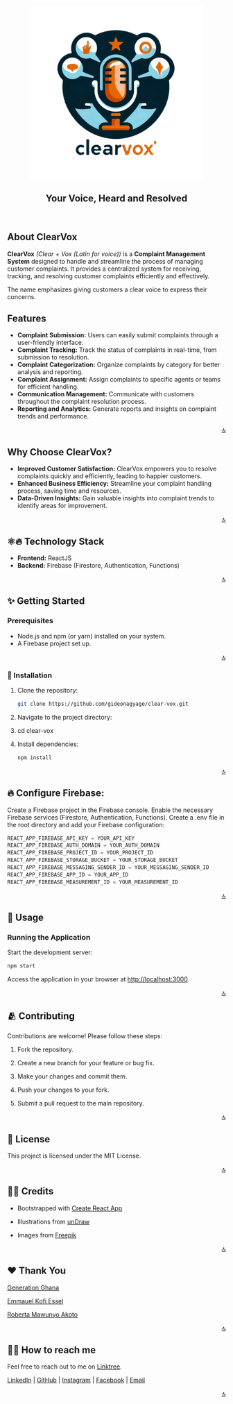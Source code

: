 <a name="readme-top"></a>

<div align="center">

<img src="./src/img/logo/clearvox_logo_text.png" width="400px" alt="ClearVox Logo" />

</div>

<div align="center">

## Your Voice, Heard and Resolved

</div>

<br>

## About ClearVox

**ClearVox** *(Clear + Vox (Latin for voice))* is a **Complaint Management System** designed to handle and streamline the process of managing customer complaints.
It provides a centralized system for receiving, tracking, and resolving customer complaints efficiently and effectively.

The name emphasizes giving customers a clear voice to express their concerns.

## Features

* **Complaint Submission:** Users can easily submit complaints through a user-friendly interface.
* **Complaint Tracking:**  Track the status of complaints in real-time, from submission to resolution.
* **Complaint Categorization:** Organize complaints by category for better analysis and reporting.
* **Complaint Assignment:** Assign complaints to specific agents or teams for efficient handling.
* **Communication Management:**  Communicate with customers throughout the complaint resolution process.
* **Reporting and Analytics:** Generate reports and insights on complaint trends and performance.

<p align="right"><a href="#readme-top">🔝</a></p>

## Why Choose ClearVox?

* **Improved Customer Satisfaction:**  ClearVox empowers you to resolve complaints quickly and efficiently, leading to happier customers.
* **Enhanced Business Efficiency:**  Streamline your complaint handling process, saving time and resources.
* **Data-Driven Insights:**  Gain valuable insights into complaint trends to identify areas for improvement.

<p align="right"><a href="#readme-top">🔝</a></p>

## ⚛️🔥 Technology Stack

* **Frontend:** ReactJS
* **Backend:** Firebase (Firestore, Authentication, Functions)

<p align="right"><a href="#readme-top">🔝</a></p>

## ✨ Getting Started

### Prerequisites

* Node.js and npm (or yarn) installed on your system.
* A Firebase project set up.

<p align="right"><a href="#readme-top">🔝</a></p>

### 📝 Installation

1. Clone the repository:

   ```bash
   git clone https://github.com/gideonagyage/clear-vox.git
   ```

2. Navigate to the project directory:

3. cd clear-vox

4. Install dependencies:

    ```bash
    npm install
    ```

<p align="right"><a href="#readme-top">🔝</a></p>

## 🔥 Configure Firebase:

Create a Firebase project in the Firebase console.
Enable the necessary Firebase services (Firestore, Authentication, Functions).
Create a .env file in the root directory and add your Firebase configuration:

```javascript
REACT_APP_FIREBASE_API_KEY = YOUR_API_KEY
REACT_APP_FIREBASE_AUTH_DOMAIN = YOUR_AUTH_DOMAIN
REACT_APP_FIREBASE_PROJECT_ID = YOUR_PROJECT_ID
REACT_APP_FIREBASE_STORAGE_BUCKET = YOUR_STORAGE_BUCKET
REACT_APP_FIREBASE_MESSAGING_SENDER_ID = YOUR_MESSAGING_SENDER_ID
REACT_APP_FIREBASE_APP_ID = YOUR_APP_ID
REACT_APP_FIREBASE_MEASUREMENT_ID = YOUR_MEASUREMENT_ID
```

<p align="right"><a href="#readme-top">🔝</a></p>

## 🧭 Usage

### Running the Application

Start the development server:

```bash
npm start
```

Access the application in your browser at <http://localhost:3000>.

<p align="right"><a href="#readme-top">🔝</a></p>

## 🫂 Contributing

Contributions are welcome! Please follow these steps:

1. Fork the repository.

2. Create a new branch for your feature or bug fix.

3. Make your changes and commit them.

4. Push your changes to your fork.

5. Submit a pull request to the main repository.

<p align="right"><a href="#readme-top">🔝</a></p>

## 📃 License

This project is licensed under the MIT License.

<p align="right"><a href="#readme-top">🔝</a></p>

## 🙏🏾 Credits

* Bootstrapped with [Create React App](https://github.com/facebook/create-react-app)

* Illustrations from [unDraw](https://undraw.co/)

* Images from [Freepik](https://www.freepik.com/) 

<p align="right"><a href="#readme-top">🔝</a></p>

## ❤️ Thank You

[Generation Ghana](https://ghana.generation.org/)

[Emmauel Kofi Essel](https://github.com/FiifiGenI)

[Roberta Mawunyo Akoto](https://github.com/Mawunyoakoto)

<p align="right"><a href="#readme-top">🔝</a></p>

## 🤙🏾 How to reach me

Feel free to reach out to me on [Linktree](https://linktr.ee/gideonagyage).

[LinkedIn](https://www.linkedin.com/in/gideonagyage)  |  [GitHub](https://github.com/gideonagyage)  |  [Instagram](https://www.instagram.com/gideonagyage)  |  [Facebook](https://www.facebook.com/gideonagyage)  |  [Email](mailto:gideonagyage@gmail.com)

<p align="right"><a href="#readme-top">🔝</a></p>
